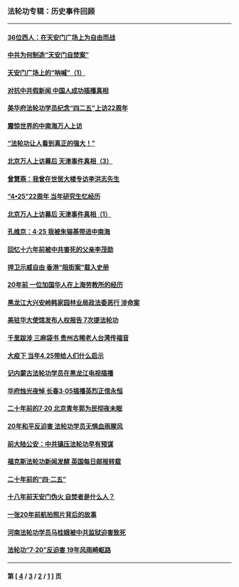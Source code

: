 ### 法轮功专辑：历史事件回顾
---
#### [36位西人：在天安门广场上为自由而战](../../pages/nf5793/n13390029.md?06090430) 
#### [中共为何制造“天安门自焚案”](../../pages/nf5793/n13183270.md?06090430) 
#### [天安门广场上的“呐喊”（1）](../../pages/nf5793/n13105277.md?06090430) 
#### [对抗中共假新闻 中国人成功插播真相](../../pages/nf5793/n12910618.md?06090430) 
#### [美华府法轮功学员纪念“四二五”上访22周年](../../pages/nf5793/n12904445.md?06090430) 
#### [震惊世界的中南海万人上访](../../pages/nf5793/n12903976.md?06090430) 
#### [“法轮功让人看到真正的强大！”](../../pages/nf5793/n12903195.md?06090430) 
#### [北京万人上访幕后 天津事件真相（3）](../../pages/nf5793/n12902807.md?06090430) 
#### [曾慧燕：我曾在世贸大楼专访李洪志先生](../../pages/nf5793/n12898729.md?06090430) 
#### [“4•25”22周年 当年研究生忆经历](../../pages/nf5793/n12894152.md?06090430) 
#### [北京万人上访幕后 天津事件真相（1）](../../pages/nf5793/n12885174.md?06090430) 
#### [孔维京：4·25 我被朱镕基带进中南海](../../pages/nf5793/n12864987.md?06090430) 
#### [回忆十六年前被中共害死的父亲李茂勋](../../pages/nf5793/n12880270.md?06090430) 
#### [捍卫示威自由 香港“阻街案”载入史册](../../pages/nf5793/n12811245.md?06090430) 
#### [20年前 一位加国华人在上海劳教所的经历](../../pages/nf5793/n12707932.md?06090430) 
#### [黑龙江大兴安岭韩家园林业局政法委恶行 涉命案](../../pages/nf5793/n12622815.md?06090430) 
#### [美驻华大使馆发布人权报告 7次提法轮功](../../pages/nf5793/n12520541.md?06090430) 
#### [千里跋涉 三麻袋书 贵州古稀老人台湾传福音](../../pages/nf5793/n12198750.md?06090430) 
#### [大疫下 当年4.25带给人们什么启示](../../pages/nf5793/n12058565.md?06090430) 
#### [记内蒙古法轮功学员在黑龙江电视插播](../../pages/nf5793/n11699194.md?06090430) 
#### [华府烛光夜悼 长春3·05插播英烈正信永恒](../../pages/nf5793/n11397432.md?06090430) 
#### [二十年前的7·20 北京青年郭为民彻夜未眠](../../pages/nf5793/n11354195.md?06090430) 
#### [20年和平反迫害 法轮功学员无惧血雨腥风](../../pages/nf5793/n11348279.md?06090430) 
#### [前大陆公安：中共镇压法轮功早有预谋](../../pages/nf5793/n11352168.md?06090430) 
#### [福克斯法轮功新闻发酵  英国每日邮报转载](../../pages/nf5793/n11285952.md?06090430) 
#### [二十年前的“四·二五”](../../pages/nf5793/n11207639.md?06090430) 
#### [十八年前天安门伪火 自焚者是什么人？](../../pages/nf5793/n10996556.md?06090430) 
#### [一张20年前航拍照片背后的故事](../../pages/nf5793/n10693797.md?06090430) 
#### [河南法轮功学员马桂娥被中共监狱迫害致死](../../pages/nf5793/n10684974.md?06090430) 
#### [法轮功“7‧20”反迫害 19年风雨崎岖路](../../pages/nf5793/n10570834.md?06090430) 

---
#### 第 [ [4](./4.md?06090430) / [3](./3.md?06090430) / [2](./2.md?06090430) / [1](./1.md?06090430) ] 页
